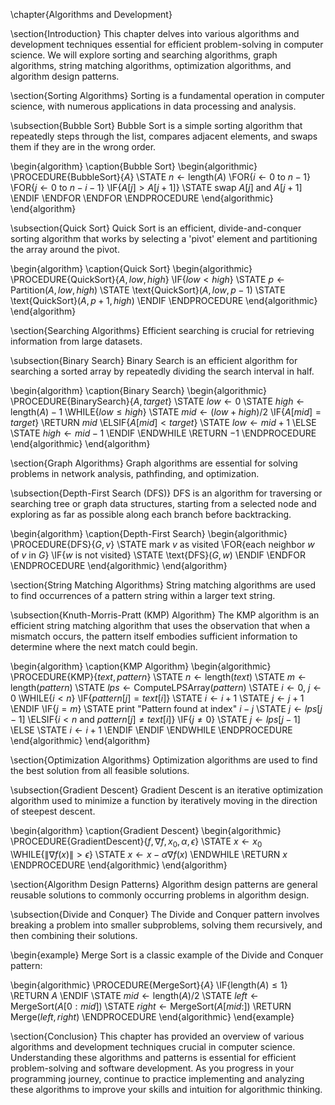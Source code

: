 \chapter{Algorithms and Development}

\section{Introduction}
This chapter delves into various algorithms and development techniques essential for efficient problem-solving in computer science. We will explore sorting and searching algorithms, graph algorithms, string matching algorithms, optimization algorithms, and algorithm design patterns.

\section{Sorting Algorithms}
Sorting is a fundamental operation in computer science, with numerous applications in data processing and analysis.

\subsection{Bubble Sort}
Bubble Sort is a simple sorting algorithm that repeatedly steps through the list, compares adjacent elements, and swaps them if they are in the wrong order.

\begin{algorithm}
\caption{Bubble Sort}
\begin{algorithmic}
\PROCEDURE{BubbleSort}{$A$}
    \STATE $n \gets \text{length}(A)$
    \FOR{$i \gets 0$ to $n-1$}
        \FOR{$j \gets 0$ to $n-i-1$}
            \IF{$A[j] > A[j+1]$}
                \STATE swap $A[j]$ and $A[j+1]$
            \ENDIF
        \ENDFOR
    \ENDFOR
\ENDPROCEDURE
\end{algorithmic}
\end{algorithm}

\subsection{Quick Sort}
Quick Sort is an efficient, divide-and-conquer sorting algorithm that works by selecting a 'pivot' element and partitioning the array around the pivot.

\begin{algorithm}
\caption{Quick Sort}
\begin{algorithmic}
\PROCEDURE{QuickSort}{$A, low, high$}
    \IF{$low < high$}
        \STATE $p \gets \text{Partition}(A, low, high)$
        \STATE \text{QuickSort}$(A, low, p-1)$
        \STATE \text{QuickSort}$(A, p+1, high)$
    \ENDIF
\ENDPROCEDURE
\end{algorithmic}
\end{algorithm}

\section{Searching Algorithms}
Efficient searching is crucial for retrieving information from large datasets.

\subsection{Binary Search}
Binary Search is an efficient algorithm for searching a sorted array by repeatedly dividing the search interval in half.

\begin{algorithm}
\caption{Binary Search}
\begin{algorithmic}
\PROCEDURE{BinarySearch}{$A, target$}
    \STATE $low \gets 0$
    \STATE $high \gets \text{length}(A) - 1$
    \WHILE{$low \leq high$}
        \STATE $mid \gets (low + high) / 2$
        \IF{$A[mid] = target$}
            \RETURN $mid$
        \ELSIF{$A[mid] < target$}
            \STATE $low \gets mid + 1$
        \ELSE
            \STATE $high \gets mid - 1$
        \ENDIF
    \ENDWHILE
    \RETURN $-1$
\ENDPROCEDURE
\end{algorithmic}
\end{algorithm}

\section{Graph Algorithms}
Graph algorithms are essential for solving problems in network analysis, pathfinding, and optimization.

\subsection{Depth-First Search (DFS)}
DFS is an algorithm for traversing or searching tree or graph data structures, starting from a selected node and exploring as far as possible along each branch before backtracking.

\begin{algorithm}
\caption{Depth-First Search}
\begin{algorithmic}
\PROCEDURE{DFS}{$G, v$}
    \STATE mark $v$ as visited
    \FOR{each neighbor $w$ of $v$ in $G$}
        \IF{$w$ is not visited}
            \STATE \text{DFS}$(G, w)$
        \ENDIF
    \ENDFOR
\ENDPROCEDURE
\end{algorithmic}
\end{algorithm}

\section{String Matching Algorithms}
String matching algorithms are used to find occurrences of a pattern string within a larger text string.

\subsection{Knuth-Morris-Pratt (KMP) Algorithm}
The KMP algorithm is an efficient string matching algorithm that uses the observation that when a mismatch occurs, the pattern itself embodies sufficient information to determine where the next match could begin.

\begin{algorithm}
\caption{KMP Algorithm}
\begin{algorithmic}
\PROCEDURE{KMP}{$text, pattern$}
    \STATE $n \gets \text{length}(text)$
    \STATE $m \gets \text{length}(pattern)$
    \STATE $lps \gets \text{ComputeLPSArray}(pattern)$
    \STATE $i \gets 0$, $j \gets 0$
    \WHILE{$i < n$}
        \IF{$pattern[j] = text[i]$}
            \STATE $i \gets i + 1$
            \STATE $j \gets j + 1$
        \ENDIF
        \IF{$j = m$}
            \STATE print "Pattern found at index" $i-j$
            \STATE $j \gets lps[j-1]$
        \ELSIF{$i < n$ and $pattern[j] \neq text[i]$}
            \IF{$j \neq 0$}
                \STATE $j \gets lps[j-1]$
            \ELSE
                \STATE $i \gets i + 1$
            \ENDIF
        \ENDIF
    \ENDWHILE
\ENDPROCEDURE
\end{algorithmic}
\end{algorithm}

\section{Optimization Algorithms}
Optimization algorithms are used to find the best solution from all feasible solutions.

\subsection{Gradient Descent}
Gradient Descent is an iterative optimization algorithm used to minimize a function by iteratively moving in the direction of steepest descent.

\begin{algorithm}
\caption{Gradient Descent}
\begin{algorithmic}
\PROCEDURE{GradientDescent}{$f, \nabla f, x_0, \alpha, \epsilon$}
    \STATE $x \gets x_0$
    \WHILE{$\|\nabla f(x)\| > \epsilon$}
        \STATE $x \gets x - \alpha \nabla f(x)$
    \ENDWHILE
    \RETURN $x$
\ENDPROCEDURE
\end{algorithmic}
\end{algorithm}

\section{Algorithm Design Patterns}
Algorithm design patterns are general reusable solutions to commonly occurring problems in algorithm design.

\subsection{Divide and Conquer}
The Divide and Conquer pattern involves breaking a problem into smaller subproblems, solving them recursively, and then combining their solutions.

\begin{example}
Merge Sort is a classic example of the Divide and Conquer pattern:

\begin{algorithmic}
\PROCEDURE{MergeSort}{$A$}
    \IF{$\text{length}(A) \leq 1$}
        \RETURN $A$
    \ENDIF
    \STATE $mid \gets \text{length}(A) / 2$
    \STATE $left \gets \text{MergeSort}(A[0:mid])$
    \STATE $right \gets \text{MergeSort}(A[mid:])$
    \RETURN $\text{Merge}(left, right)$
\ENDPROCEDURE
\end{algorithmic}
\end{example}

\section{Conclusion}
This chapter has provided an overview of various algorithms and development techniques crucial in computer science. Understanding these algorithms and patterns is essential for efficient problem-solving and software development. As you progress in your programming journey, continue to practice implementing and analyzing these algorithms to improve your skills and intuition for algorithmic thinking.
